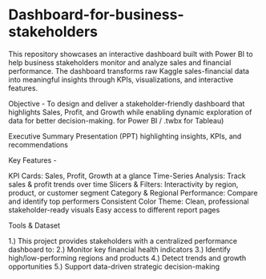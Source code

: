 # Dashboard-for-business-stakeholders

This repository showcases an interactive dashboard built with Power BI to help business stakeholders monitor and analyze sales and financial performance. The dashboard transforms raw Kaggle sales-financial data into meaningful insights through KPIs, visualizations, and interactive features.

Objective - To design and deliver a stakeholder-friendly dashboard that highlights Sales, Profit, and Growth while enabling dynamic exploration of data for better decision-making. for Power BI / .twbx for Tableau)

Executive Summary Presentation (PPT) highlighting insights, KPIs, and recommendations

Key Features - 

KPI Cards: Sales, Profit, Growth at a glance
Time-Series Analysis: Track sales & profit trends over time
Slicers & Filters: Interactivity by region, product, or customer segment
Category & Regional Performance: Compare and identify top performers
Consistent Color Theme: Clean, professional stakeholder-ready visuals
Easy access to different report pages

Tools & Dataset

1.) This project provides stakeholders with a centralized performance dashboard to:
2.) Monitor key financial health indicators
3.) Identify high/low-performing regions and products
4.) Detect trends and growth opportunities
5.) Support data-driven strategic decision-making

